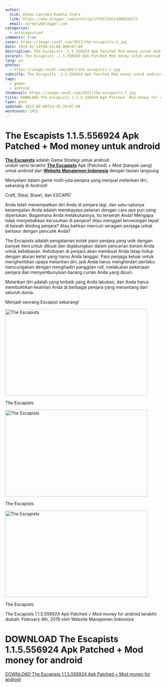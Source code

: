 ```yaml
---
author:
  nick: Dimas Lanjaka Kumala Indra
  link: https://www.blogger.com/profile/17555754514989936273
  email: noreply@blogger.com
categories:
  - uncategorized
comments: true
cover: https://image.revdl.com/2017/the-escapists-1.jpg
date: 2019-02-14T04:54:00.000+07:00
description: The Escapists .1.5.556924 Apk Patched Mod money untuk android
excerpt: The Escapists .1.5.556924 Apk Patched Mod money untuk android
lang: en
photos:
  - https://image.revdl.com/2017/the-escapists-1.jpg
subtitle: The Escapists .1.5.556924 Apk Patched Mod money untuk android
tags:
  - games
  - android
thumbnail: https://image.revdl.com/2017/the-escapists-1.jpg
title: DOWNLOAD The Escapists 1.1.5.556924 Apk Patched  Mod money for android
type: post
updated: 2023-08-08T14:45:32+07:00
wordcount: 1451
---
```


<h1 for="title"> <span class="notranslate"> The Escapists 1.1.5.556924 Apk Patched + Mod money untuk android</span> </h1>  <div>  <div class="post_content entry-content">  <p> <span class="notranslate"> <a href="https://webmanajemen.com/" class="notranslate"><strong><span class="notranslate">The Escapists</span></strong></a> adalah Game Strategi untuk android</span> <br><span class="notranslate"> unduh versi terakhir <strong><a href="https://webmanajemen.com/" class="notranslate"><span class="notranslate">The Escapists</span></a></strong> Apk (Patched) + Mod (banyak uang) untuk android dari <strong><a href="https://webmanajemen.com/" class="notranslate">Website Manajemen Indonesia</a></strong> dengan tautan langsung</span> </p>  <p> <span class="notranslate"> Menyelam dalam game multi-juta penjara yang menjual melarikan diri, sekarang di Android!</span> </p>  <p> <span class="notranslate"> Craft, Steal, Brawl, dan ESCAPE!</span> </p>  <p> <span class="notranslate"> Anda telah menempatkan diri Anda di penjara lagi, dan satu-satunya kesempatan Anda adalah merekayasa pelarian dengan cara apa pun yang diperlukan.</span> <span class="notranslate"> Bagaimana Anda melakukannya, itu terserah Anda!</span> <span class="notranslate"> Mengapa tidak menyebabkan kerusuhan di penjara?</span> <span class="notranslate"> Atau menggali terowongan tepat di bawah dinding penjara?</span> <span class="notranslate"> Atau bahkan mencuri seragam penjaga untuk berbaur dengan penculik Anda?</span> </p>  <p> <span class="notranslate"> The Escapists adalah pengalaman kotak pasir penjara yang unik dengan banyak item untuk dibuat dan digabungkan dalam pencarian berani Anda untuk kebebasan.</span> <span class="notranslate"> Kehidupan di penjara akan membuat Anda tetap hidup dengan aturan ketat yang harus Anda langgar.</span> <span class="notranslate"> Para penjaga keluar untuk menghentikan upaya melarikan diri, jadi Anda harus menghindari perilaku mencurigakan dengan menghadiri panggilan roll, melakukan pekerjaan penjara dan menyembunyikan barang curian Anda yang dicuri.</span> </p>  <p> <span class="notranslate"> Melarikan diri adalah yang terbaik yang Anda lakukan, dan Anda harus membuktikan keahlian Anda di berbagai penjara yang menantang dari seluruh dunia.</span> </p>  <p> <span class="notranslate"> Menjadi seorang Escapist sekarang!</span> </p>  <div class="wp-caption aligncenter"> <a href="https://webmanajemen.com/" class="notranslate"><img src="https://image.revdl.com/2017/the-escapists-1.jpg" alt="The Escapists" width="460" height="280"></a> <p class="wp-caption-text"> <span class="notranslate"> The Escapists</span> </p>  </div>  <div class="wp-caption aligncenter"> <a href="https://webmanajemen.com/" class="notranslate"><img src="https://image.revdl.com/2017/the-escapists-2.jpg" alt="The Escapists" width="460" height="280"></a> <p class="wp-caption-text"> <span class="notranslate"> The Escapists</span> </p>  </div>  <div class="wp-caption aligncenter"> <a href="https://webmanajemen.com/" class="notranslate"><img src="https://image.revdl.com/2017/the-escapists-3.jpg" alt="The Escapists" width="460" height="280"></a> <p class="wp-caption-text"> <span class="notranslate"> The Escapists</span> </p>  </div>  <div class="hatom-extra"> <span class="notranslate"> <span class="notranslate entry-title">The Escapists 1.1.5.556924 Apk Patched + Mod money for android</span> terakhir diubah: <span class="notranslate updated">February 4th, 2019</span> oleh <span class="notranslate author vcard">Website Manajemen Indonesia</span></span> </div>  <div class="clear"></div>  </div>  <h1 for="title" class="notranslate">DOWNLOAD The Escapists 1.1.5.556924 Apk Patched + Mod money for android</h1>  <div class="w3-center w3-container w3-border notranslate"> <a href="https://dimaslanjaka-storage.000webhostapp.com/revdl.php?download&amp;path=/the-escapists-apk-download.html/" target="_blank" class="w3-btn w3-green" rel="noopener noreferer nofollow">DOWNLOAD The Escapists 1.1.5.556924 Apk Patched + Mod money for android</a> </div>  </div>  <script src="https://codepen.io/dimaslanjaka/pen/aQRrbR.js"></script>